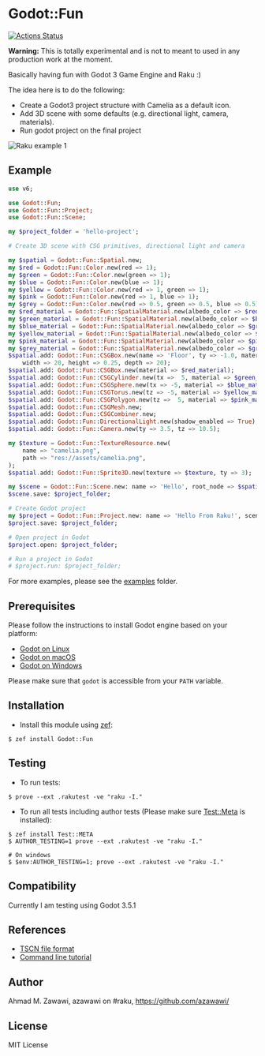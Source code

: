 # Godot::Fun

[![Actions
Status](https://github.com/azawawi/raku-godot-fun/workflows/test/badge.svg)](https://github.com/azawawi/raku-godot-fun/actions)

**Warning:** This is totally experimental and is not to meant to used in any production work at
the moment.

Basically having fun with Godot 3 Game Engine and Raku :)

The idea here is to do the following:
- Create a Godot3 project structure with Camelia as a default icon.
- Add 3D scene with some defaults (e.g. directional light, camera, materials).
- Run godot project on the final project

![Raku example
1](https://raw.githubusercontent.com/azawawi/raku-godot-fun/main/screenshots/example01.png)

## Example

```Raku
use v6;

use Godot::Fun;
use Godot::Fun::Project;
use Godot::Fun::Scene;

my $project_folder = 'hello-project';

# Create 3D scene with CSG primitives, directional light and camera

my $spatial = Godot::Fun::Spatial.new;
my $red = Godot::Fun::Color.new(red => 1);
my $green = Godot::Fun::Color.new(green => 1);
my $blue = Godot::Fun::Color.new(blue => 1);
my $yellow = Godot::Fun::Color.new(red => 1, green => 1);
my $pink = Godot::Fun::Color.new(red => 1, blue => 1);
my $grey = Godot::Fun::Color.new(red => 0.5, green => 0.5, blue => 0.5);
my $red_material = Godot::Fun::SpatialMaterial.new(albedo_color => $red);
my $green_material = Godot::Fun::SpatialMaterial.new(albedo_color => $blue);
my $blue_material = Godot::Fun::SpatialMaterial.new(albedo_color => $green);
my $yellow_material = Godot::Fun::SpatialMaterial.new(albedo_color => $yellow);
my $pink_material = Godot::Fun::SpatialMaterial.new(albedo_color => $pink);
my $grey_material = Godot::Fun::SpatialMaterial.new(albedo_color => $grey);
$spatial.add: Godot::Fun::CSGBox.new(name => 'Floor', ty => -1.0, material => $grey_material,
    width => 20, height => 0.25, depth => 20);
$spatial.add: Godot::Fun::CSGBox.new(material => $red_material);
$spatial.add: Godot::Fun::CSGCylinder.new(tx =>  5, material => $green_material);
$spatial.add: Godot::Fun::CSGSphere.new(tx => -5, material => $blue_material);
$spatial.add: Godot::Fun::CSGTorus.new(tz => -5, material => $yellow_material);
$spatial.add: Godot::Fun::CSGPolygon.new(tz =>  5, material => $pink_material);
$spatial.add: Godot::Fun::CSGMesh.new;
$spatial.add: Godot::Fun::CSGCombiner.new;
$spatial.add: Godot::Fun::DirectionalLight.new(shadow_enabled => True);
$spatial.add: Godot::Fun::Camera.new(ty => 3.5, tz => 10.5);

my $texture = Godot::Fun::TextureResource.new(
    name => "camelia.png",
    path => "res://assets/camelia.png",
);
$spatial.add: Godot::Fun::Sprite3D.new(texture => $texture, ty => 3);

my $scene = Godot::Fun::Scene.new: name => 'Hello', root_node => $spatial;
$scene.save: $project_folder;

# Create Godot project
my $project = Godot::Fun::Project.new: name => 'Hello From Raku!', scene => $scene;
$project.save: $project_folder;

# Open project in Godot
$project.open: $project_folder;

# Run a project in Godot
# $project.run: $project_folder;
```

For more examples, please see the [examples](examples) folder.

## Prerequisites

Please follow the instructions to install Godot engine based on your platform:

- [Godot on Linux](https://godotengine.org/download/linux)
- [Godot on macOS](https://godotengine.org/download/osx)
- [Godot on Windows](https://godotengine.org/download/windows)

Please make sure that `godot` is accessible from your `PATH` variable.

## Installation

- Install this module using [zef](https://github.com/ugexe/zef):

```
$ zef install Godot::Fun
```

## Testing

- To run tests:
```
$ prove --ext .rakutest -ve "raku -I."
```

- To run all tests including author tests (Please make sure
[Test::Meta](https://github.com/jonathanstowe/Test-META) is installed):
```
$ zef install Test::META
$ AUTHOR_TESTING=1 prove --ext .rakutest -ve "raku -I."

# On windows
$ $env:AUTHOR_TESTING=1; prove --ext .rakutest -ve "raku -I."

```

## Compatibility

Currently I am testing using Godot 3.5.1

## References

- [TSCN file format](https://docs.godotengine.org/en/stable/development/file_formats/tscn.htm://docs.godotengine.org/en/stable/development/file_formats/tscn.html)
- [Command line tutorial](https://docs.godotengine.org/en/stable/tutorials/editor/command_line_tutorial.html)

## Author

Ahmad M. Zawawi, azawawi on #raku, https://github.com/azawawi/

## License

MIT License
